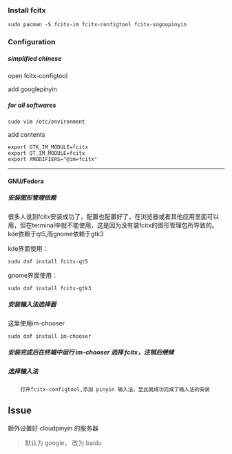 ### Install fcitx

    sudo pacman -S fcitx-im fcitx-configtool fcitx-sogoupinyin

### Configuration

##### simplified chinese

open fcitx-configtool

add googlepinyin

##### for all softwares

    sudo vim /etc/environment

add contents
    
    export GTK_IM_MODULE=fcitx
    export QT_IM_MODULE=fcitx
    export XMODIFIERS="@im=fcitx"

***

#### GNU/Fedora

##### 安装图形管理依赖

很多人说到fcitx安装成功了，配置也配置好了，在浏览器或者其他应用里面可以用，但在terminal中就不能使用，这是因为没有装fcitx的图形管理包所导致的。kde依赖于qt5,而gnome依赖于gtk3

kde界面使用：  

    sudo dnf install fcitx-qt5

gnome界面使用：  

    sudo dnf install fcitx-gtk3

##### 安装输入法选择器

这里使用im-chooser

    sudo dnf install im-chooser

##### 安装完成后在终端中运行 im-chooser 选择 fcitx，注销后继续

##### 选择输入法

        打开fcitx-configtool,添加 pinyin 输入法，至此就成功完成了输入法的安装

## Issue

额外设置好 cloudpinyin 的服务器
> 默认为 google， 改为 baidu
